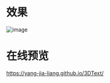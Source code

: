 # 效果

![image](https://user-images.githubusercontent.com/60655516/182026863-da0689a2-85d7-434a-9052-7714eb9b8086.png)

# 在线预览

https://yang-jia-liang.github.io/3DText/
